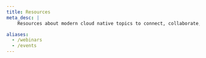 ```yaml
---
title: Resources
meta_desc: |
    Resources about modern cloud native topics to connect, collaborate, and learn new techniques and best practices.

aliases:
  - /webinars
  - /events
---
```

